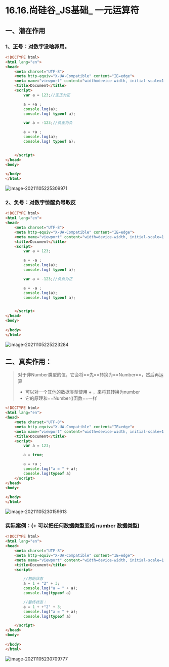 # 16.16.尚硅谷_JS基础_     一元运算符

## 一、潜在作用

### 1、正号：对数字没啥卵用。

```html
<!DOCTYPE html>
<html lang="en">
<head>
    <meta charset="UTF-8">
    <meta http-equiv="X-UA-Compatible" content="IE=edge">
    <meta name="viewport" content="width=device-width, initial-scale=1.0">
    <title>Document</title>
    <script>
        var a = 123;//正正为正

        a = +a ;
        console.log(a);
        console.log( typeof a);

        var a = -123;//负正为负

        a = +a ;
        console.log(a);
        console.log( typeof a);


    </script>
</head>
<body>
    
</body>
</html>
```

![image-20211105225309971](https://gitee.com/qKONGq123/drawing-bed/raw/master/image-20211105225309971.png)

### 2、负号：对数字惊醒负号取反

```html
<!DOCTYPE html>
<html lang="en">
<head>
    <meta charset="UTF-8">
    <meta http-equiv="X-UA-Compatible" content="IE=edge">
    <meta name="viewport" content="width=device-width, initial-scale=1.0">
    <title>Document</title>
    <script>
        var a = 123;

        a = -a ;
        console.log(a);
        console.log( typeof a);

        var a = -123;//负负为正

        a = -a ;
        console.log(a);
        console.log( typeof a);


    </script>
</head>
<body>
    
</body>
</html>
```

![image-20211105225223284](https://gitee.com/qKONGq123/drawing-bed/raw/master/image-20211105225223284.png)

## 二、真实作用：

> 对于非Number类型的值，它会将==先==转换为==Number==，然后再运算
>
> - 可以对一个其他的数据类型使用 + ，来将其转换为number
> - 它的原理和==Number()函数==一样

```html
<!DOCTYPE html>
<html lang="en">
<head>
    <meta charset="UTF-8">
    <meta http-equiv="X-UA-Compatible" content="IE=edge">
    <meta name="viewport" content="width=device-width, initial-scale=1.0">
    <title>Document</title>
    <script>
        var a = 123;

        a = true;

        a = +a ;
        console.log("a = " + a);
        console.log(typeof a)
    </script>
</head>
<body>
    
</body>
</html>
```

![image-20211105230159613](https://gitee.com/qKONGq123/drawing-bed/raw/master/image-20211105230159613.png)

### 实际案例：(+ 可以把任何数据类型变成 number 数据类型)

```html
<!DOCTYPE html>
<html lang="en">
<head>
    <meta charset="UTF-8">
    <meta http-equiv="X-UA-Compatible" content="IE=edge">
    <meta name="viewport" content="width=device-width, initial-scale=1.0">
    <title>Document</title>
    <script>

        //初始状态
        a = 1 + "2" + 3;
        console.log("a = " + a);
        console.log(typeof a)

        //最终状态：
        a = 1 + +"2" + 3;
        console.log("a = " + a);
        console.log(typeof a)

    </script>
</head>
<body>
    
</body>
</html>
```



![image-20211105230709777](https://gitee.com/qKONGq123/drawing-bed/raw/master/image-20211105230709777.png)